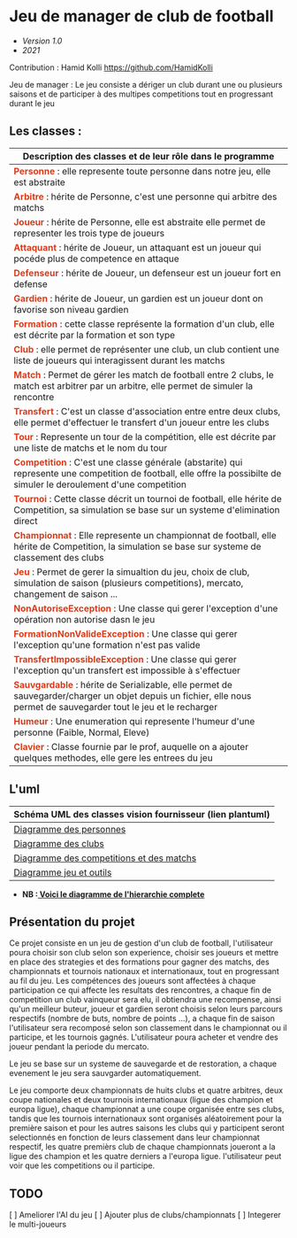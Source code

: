 # Jeu de manager de club de football

- *Version 1.0*
- *2021*

Contribution : Hamid Kolli <https://github.com/HamidKolli>

Jeu de manager : Le jeu consiste a dériger un club durant une ou plusieurs saisons et de participer à des multipes competitions tout en progressant durant le jeu

## Les classes :

| Description des classes et de leur rôle dans le programme |
|----------------------------------------------------------|
| <b style="color:#d93e1d;">Personne</b> : elle represente toute personne dans notre jeu, elle est abstraite |
| <b style="color:#d93e1d;">Arbitre</b> : hérite de Personne, c'est une personne qui arbitre des matchs |
| <b style="color:#d93e1d;">Joueur</b> : hérite de Personne, elle est abstraite elle permet de representer les trois type de joueurs |
| <b style="color:#d93e1d;">Attaquant</b> : hérite de Joueur, un attaquant est un joueur qui pocéde plus de competence en attaque |
| <b style="color:#d93e1d;">Defenseur</b> : hérite de Joueur, un defenseur est un joueur fort en defense |
| <b style="color:#d93e1d;">Gardien</b> : hérite de Joueur, un gardien est un joueur dont on favorise son niveau gardien |
| <b style="color:#d93e1d;">Formation</b> : cette classe représente la formation d'un club, elle est décrite par la formation et son type |
| <b style="color:#d93e1d;">Club</b> : elle permet de représenter une club, un club contient une liste de joueurs qui interagissent durant les matchs |
| <b style="color:#d93e1d;">Match</b> : Permet de gérer les match de football entre 2 clubs, le match est arbitrer par un arbitre, elle permet de simuler la rencontre|
| <b style="color:#d93e1d;">Transfert</b> : C'est un classe d'association entre entre deux clubs, elle permet d'effectuer le transfert d'un joueur entre les clubs
| <b style="color:#d93e1d;">Tour</b> : Represente un tour de la compétition, elle est décrite par une liste de matchs et le nom du tour |
| <b style="color:#d93e1d;">Competition</b> : C'est une classe générale (abstarite) qui represente une competition de football, elle offre la possibilte de simuler le deroulement d'une competition |
| <b style="color:#d93e1d;">Tournoi</b> : Cette classe décrit un tournoi de football, elle hérite de Competition, sa simulation se base sur un systeme d'elimination direct |
| <b style="color:#d93e1d;">Championnat</b> : Elle represente un championnat de football, elle hérite de Competition, la simulation se base sur systeme de classement des clubs |
| <b style="color:#d93e1d;">Jeu</b> : Permet de gerer la simualtion du jeu, choix de club, simulation de saison (plusieurs competitions), mercato, changement de saison ... |
| <b style="color:#d93e1d;">NonAutoriseException</b> : Une classe qui gerer l'exception d'une opération non autorise dasn le jeu |
| <b style="color:#d93e1d;">FormationNonValideException</b> : Une classe qui gerer l'exception qu'une formation n'est pas valide |
| <b style="color:#d93e1d;">TransfertImpossibleException</b> : Une classe qui gerer l'exception qu'un transfert est impossible à s'effectuer |
| <b style="color:#d93e1d;">Sauvgardable</b> : hérite de Serializable, elle permet de sauvegarder/charger un objet depuis un fichier, elle nous permet de sauvegarder tout le jeu et le recharger |
| <b style="color:#d93e1d;">Humeur</b> : Une enumeration qui represente l'humeur d'une personne (Faible, Normal, Eleve) |
| <b style="color:#d93e1d;">Clavier</b> : Classe fournie par le prof, auquelle on a ajouter quelques methodes, elle gere les entrees du jeu |

## L'uml

| Schéma UML des classes vision fournisseur (lien plantuml)|
|----------------------------------------------------------|
|<a href="http://www.plantuml.com/plantuml/png/rLLDJnin4Btlhx3W4aI2u5gr5K4DfLL3KSEXjshMEoH6k_RYZwWIod-l7SV9DElbGwg4Uajcni_lpRxnd1iBshgcBb2wXbsv1frcZyKnkmHHrkX_N2lTGEr_J6fS8XOZ9gHbKYmHNAmlHgEH3yS_W_tiaJyQOdEqroGy2F5AENz9IFq0MP74e-Tb1LybHhwY5tvL550Qgu5RncimXjsWDafAPA9fQsnGMiDcu9Ou1rr1k34ed5ajv9n9rUoOS0Wmg76jwNYBDDWL3qajXr1xn7pbKecAkRRo4Q9ZSyog-2F4kfA2X2tbWxC3faQfc-_O8hQuYCh6kXHM8yFV5cL5b3uMeyGBx-u41ovi4X4FTJLGlSFkwS2rzJ71oNUQRDC3aYVYIO6GDbnMQhm4Pz547Z17CzoblaYBUedI2YNDDvn3RGXmqijh9N6G-zPVbKEdCmqXBahyf-EVlsQtuzi9-y3EJa-BGtO5PZ65zdripP05DdFK7pVaBfmrprVTA25VKZS5onTcvaohPENyWSIBmeojXGU7-UGdl4DfI39EmcVGbK3fmxk-Zak3agEvgD4Ofp4bNODQHMDiUjVnHPxHy0b2mo9BA6CpGk8eJKq3skDht-n4XQkcHIk29-ZpiVqcq_K9ao-Fe72ld4KTQMOA8vDsdIPtqFeyi75jgqNp2cZAP-s1O06KbUizI_sIYZkDo43b6LUY4TAzkbwlhOFnFKvJjo9lmOqJne3adPBegpIqFbSgLID8XWyEQZFuNjuZjqoLzpI9nf8ROwynHiXJuh6r-NjtN7VDIY3o-NwVvx2fsVFODDy_9tlOT5OewbucDrhK3UjfekTJYCvQTnUHM7ZOBMJ7B-msNYE4DNMuUr6ZfwjgqFlcBO0lXgp7uISd9vl-60gR9BqUjKjEOwEM-2_uhTBsZGu1QTEwIKuFosQRVCltj3kST4_l3-PMMBmsfBh2Tid_KDW6loFhHQj_8Zduk_35gpsWeudBDLtzbasZwu8AUdA_OIpgsyVPXHQ4Fx-xQPlo5FBVELqPtw7d5qgV9yx3uclgFm00">Diagramme des personnes</a> |
|<a href="http://www.plantuml.com/plantuml/png/nLHXYnit4FtkNo7IBskw2xbBeH3Q42TdXmi-EvnzK2WboDgnJyUkj1cDWiEH_rvfvTNAUrjwXKA-t7dVctaQZMRUMqCSoTRLXEyC8HV4HCMDOH-r1OkJIVXQQAmvIQsOh9iAQb1as8RRht3WMF9T1UnnyZDxDEIYn7Sc5R7L-lPcjcI_ivT3PhrOp5URwuNZBeRSrJnoboct8PJguEdPtNBxUU75jzVhbOjxySkhLoycHPjEtngO55tqlYixi7_-nIff2AvW3yg0HNEEpuZu5yiL3V0RMKcmnm0oVsC9NdA6oByjNSHlruhW0FWcn6ybsOfBT9KKXRj4x5ush2kFHUV_hZPrKb-rB9cuvyhnpv5zViu_HpxHGd13m0LWIpsqaxBHI5nHpdfehWWTD9qK8Qq1h2r1adIHXb_wm9tM5N354DeJddL0dhwL4qclyJzr_00A4F2JTgp9_1d3mJm0tKAJ9PNahDJMRqRDZ-5KC0qNNhHB8Xr-UCKEu_kz5FU0MrUYmvFfOQBIAc3zeP7rU9XFe9WRod78ydpk1sGov2DClnRf6H_26dXeh94k8bY8YTtqwTyxHtbVsTqppIIqCQx-kxkh3_EjzuwNJvpbPlR7vu_hk_dTxSORoEKJ_dgLy1U_zgrKkfuKtL4xMxhwat4KzreQQKwtXwCyW19m2r-iDDsM-njblLf-BfQFPSRvucwW2J1qB0l_JaC-dVmKop2sQL3Muu7d3n6eDmn12Di00deue2OTqvLrUjgScF-WCRuzGy4fSv9T_RoT9CZQnnVkJzwrN-Yw0PB1Y8gH6ae_koL2bleKfZuL9mYI81D1J3ObAGaCRSPZYXzkjkvtvpoXgIshsfzHmJOb9vWJZmypqj9nvpQffK8mqxwo2ZXcesQLjiyPGsMozUu1136zUqZ91cnR52xXXfEu7wqi6ifArpk4qoNcHr7PyQk4JKlCCAJqZfDqQV3IxyCQ9-C1BNRC1elk0yBwUjbtxGRtMTmUl6a1deWGwU4OKifQAZkCSEYvyYShZU5A39n-QEmZIndTENm7RsqReuk21V0rgvA8detIh_k976T7Tgipy2roPVQ0n1vR0onw99iclXlwGISE1gQLi-W56nJ9rnKOYXRQe3o6D7_Bjw1AMrT_0m00">Diagramme des clubs</a>|
|<a href="http://www.plantuml.com/plantuml/png/xLNDRXit4BxlKn39HO6rHNDLMo6kegGDB5U8x5uBQdSiqU2IM_uODWozUpbBqQHOQjlwqaiEjgZvds--6NtGXYfZErurd6fDLjGqUyAwdaC7mcYoeVO1TbIrTCk1F5SrsHZ5n8uew1LePqCDa-9dQ_HP7GUjhOAp1XkhUn2jHGCc316osoh0a0jkjnzbnnh6eQXSFXfG3AogwhgkBdpz4zIG9l6TaY2A7bDogRRCA23KVxvp_W-IjUHUMb2JhPGSg20TXhosV1gARsJNWs5OkNC9qXsOJICLJ1APaVw1Cb-1i_gTCl6d1QjEf6cdkIBMZ9fGDYgFpybf7LzFq4Kb8eUQwoAoPosonCyQ8pQ7m1Bn04exfFpN0ISq2y21Dckgd0FhCSMXydPlthyXigv36xC0VwR6zBDqYESD8WcEBBwHLesHE825P3eI1rqcKOhaKFJfYcdpuv1sJhXxm_3MhsHA7XBnlefHJp6EnbZQFAATAupxhwT9HqK2PWJHbhiyaz5nONX4sezxbW9GLNIhZQAD8HxnHUnq5FZONoijoZukFrtUNjtyyNMv-6srNbvlbkGdylxxqn5T16i50wH2Gs0iPMBvsEFuHGFLMtyYR0TAOlbE4DhhGs-9h8LxUdbtnvezWET1saXAXxyNC2taJrbpfFSyq5kdIkJkaL7u70ZrHU9HmF6iW77ktauILk-pmz2bIBL7qQJiwpPuy0rCfRvDDSplrZ2NcxvOF8Tf7X9Q8twPDkNA9oPOhaONB08_5-wF2fEPX3CJCVjCTm8WdkpCFcBcUnoMnZzrEglChNniypvjtr83WVMq42YVMLXPFxQH_I5EayAnLj102yAS7DiNegAqH9vuu_N83fS8xNSutSjmE37VZ9YqgDIkU9nrUbg5P0GU3OZsPF5nluF-zRjJMe_HlNfNrVdLJ4vi8uKsoZ85wQLzTQgBqeAKjkBSAlmh_lyNqfUPFahlSKwNVpuELPXyHgFONx28lyu9he4_YptjUbU8eEOCXzwINwZUhsW_L3Sblme3Et0O83fwBHs2-eTmhMEq_ubnES6-80O0toZsJnHBDxN_RYcCUie6FYT6CL3HfSmBZBs8rCY2Et2yIJgTx9Gka9dGWJ2niOO3LMTseGuGhwNsA2NG7ggKud5HU9A_-k1uRpl-5m00">Diagramme des competitions et des matchs</a>|
|<a href="http://www.plantuml.com/plantuml/png/XLDDJyCu4BttLrWz5Ir5siiUq7uGe4YWKh7RmhMQ9DDsa6D7CtQtRCL_NxkrqgG4SKhyvisRySppZJXWvoizA3I8g3iDMq9M-y5OxKFCKV6fRlrgXOpbFmXbY95HVoY3_vxXemWzcjgxkME4Ag7p3t5ONP6vk1YCn-EWcsgCBWQ_d6gGSKg0X7XYN8m64J9hLQ58XrXQdsjCtFl3uLlk4K_SAQrDBxMflqPtjx6qQvDWZPU7O0MxJiBMKgaARGN3HJu7Wy11Na61QWv-YslW4cAZk7DeIb5pP09D_nt0_HSbWMtJt8eqpg32opCfcx-ZQpTn5YysmEilAfs4t5gDO49N9Aw76Yu2kJY6mgda25lLwCYHDSaZJ-WLLRN62esJinxsFVD_U9nEbhFiURAypnRPyZQRJuA3Xk_ehyfy-5t2F7jhQ88yFD_Mtw_PRF7wl7oQl0RQRst3nWu37A0aM0lwqhve-40EQ4p7NOrCQ0fC03baYDUS0uaroQn1gclK04IZ7F5kpRG0xWam9iEd1GIgZQQyqpwFzFQOrRlro2r0HXapV4n9tEz_DOPg4VvKHOiTv98xDs12Em-MAuYHjEus-GKuD4arDaaLSW7ETfhLO8hKVqiuhlyugmuPvV2AXEG0fuSrQSPzaX5qBwt5Z7gMrN1zNOB3baftXz6vST33NuVAZiSgpbLTgo9yKZCnV0njeAh96WCk44w74sDXFHjBryeTVteYXVKr9ZoLEz1bYX8Ffr36EJd69fhE3Q6zn-lEQXWBBD4u7AI7DxCcyyuoIHX4WNLaDNPeaFW4-wZD-lcmip2n9Dlu8oIzWQRo9_MUZ1-BB1YCh93TOrLR4ShrZrM-J-ahSnCKVAN_1m00">Diagramme jeu et outils</a>|

- **NB :<a href="http://www.plantuml.com/plantuml/png/VPDBRzim3CVl-XH2xptiwbEBj7iCwr2WnUwCmpG4zF18QWZswHVBDkkviGzn9Ft-ueF--quKM4iC3lQY3AtwDe28VqQMd19wYbt0Y4d5lq3vWs_01zW7TAQu-NJZy-sj_reY5cxygVul0txF1GjxF2kcmoo-6_0zxqaPF_09gyBl0abDCCGRyGCUCOd5N-8lm0V2j8GEKubZsSvHKkGZjFX_dtRf1PaWqD_Q_1ZuS-O8IZcjZyaaTKP3viQ_3HMjq42YQ2tBbiewtrGzKI0ivot9Asa9G6ozxKBPhxTLwOSWmqRUgILi_75QRbDBWrR9AqEI8x9E1q-WxMcrDkygDr-Ercey38i5xgjfV7jvFkH8BOLrmUDPaGaBMsMvyFgCUbeZr7ZZYEfQtFBpsENOeTAsbsOYgwvFqdYzF9yPMpnWqhdkwWHaNd_AP1wVNtGJ_9XfT_b1KbFOb8OM-wKuyz49OaSv9T1hUToSMngp4oVpmMYrdpdT5yrCWe_d5hi-Y0Msa-K7Uhdr2m8TjkxufT--nIwBq3vitRBgiAo_kHxE_UG7G-rEcOIannNDPd4Hl6zCCRsnnkkmk4BQN3givvQkokK7Ih-PaFd2wBWNTuVfK6Bu1m00"> Voici le diagramme de l'hierarchie complete</a>**

## Présentation du projet 

Ce projet consiste en un jeu de gestion d'un club de football, l'utilisateur poura choisir son club selon son experience, choisir ses joueurs et mettre en place des strategies et des formations pour gagner des matchs, des championnats et tournois nationaux et internationaux, tout en progressant au fil du jeu. Les compétences des joueurs sont affectées à chaque participation ce qui affecte les resultats des rencontres, a chaque fin de competition un club vainqueur sera elu, il obtiendra une recompense, ainsi qu'un meilleur buteur, joueur et gardien seront choisis selon leurs parcours respectifs (nombre de buts, nombre de points ...), a chaque fin de saison l'utilisateur sera recomposé selon son classement dans le championnat ou il participe, et les tournois gagnés. L'utilisateur poura acheter et vendre des joueur pendant la periode du mercato.

Le jeu se base sur un systeme de sauvegarde et de restoration, a chaque evenement le jeu sera sauvgarder automatiquement.

Le jeu comporte deux championnats de huits clubs et quatre arbitres, deux coupe nationales et deux tournois internationaux (ligue des champion et europa ligue), chaque championnat a une coupe organisée entre ses clubs, tandis que les tournois internationaux sont organisés aléatoirement pour la première saison et pour les autres saisons les clubs qui y participent seront selectionnés en fonction de leurs classement dans leur championnat respectif, les quatre premièrs club de chaque championnats joueront a la ligue des champion et les quatre derniers a l'europa ligue. l'utilisateur peut voir que les competitions ou il participe.  

## TODO
[ ] Ameliorer l'AI du jeu
[ ] Ajouter plus de clubs/championnats
[ ] Integerer le multi-joueurs

